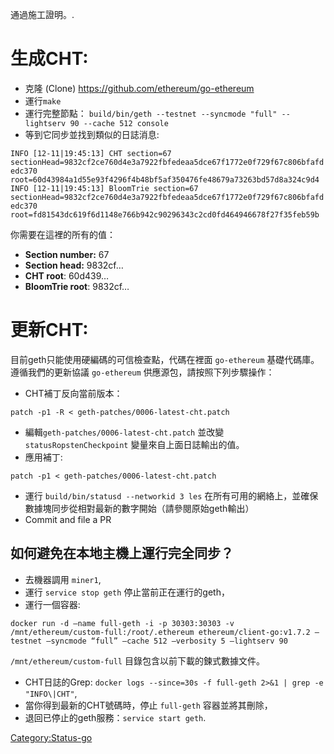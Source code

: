 通過施工證明。.

# 生成CHT:

  - 克隆 (Clone) <https://github.com/ethereum/go-ethereum>
  - 運行`make`
  - 運行完整節點： `build/bin/geth --testnet --syncmode "full" --lightserv 90
    --cache 512 console`
  - 等到它同步並找到類似的日誌消息:

`INFO [12-11|19:45:13] CHT section=67
sectionHead=9832cf2ce760d4e3a7922fbfedeaa5dce67f1772e0f729f67c806bfafdedc370
root=60d43984a1d55e93f4296f4b48bf5af350476fe48679a73263bd57d8a324c9d4`
`INFO [12-11|19:45:13] BloomTrie section=67
sectionHead=9832cf2ce760d4e3a7922fbfedeaa5dce67f1772e0f729f67c806bfafdedc370
root=fd81543dc619f6d1148e766b942c90296343c2cd0fd464946678f27f35feb59b`

你需要在這裡的所有的值：

  - **Section number:** 67
  - **Section head:** 9832cf…
  - **CHT root**: 60d439…
  - **BloomTrie root**: 9832cf…

# 更新CHT:

目前geth只能使用硬編碼的可信檢查點，代碼在裡面 `go-ethereum` 基礎代碼庫。遵循我們的更新協議 `go-ethereum`
供應源包，請按照下列步驟操作：

  - CHT補丁反向當前版本：

`patch -p1 -R < geth-patches/0006-latest-cht.patch`

  - 編輯`geth-patches/0006-latest-cht.patch` 並改變 `statusRopstenCheckpoint`
    變量來自上面日誌輸出的值。
  - 應用補丁:

`patch -p1 < geth-patches/0006-latest-cht.patch`

  - 運行 `build/bin/statusd --networkid 3 les`
    在所有可用的網絡上，並確保數據塊同步從相對最新的數字開始（請參閱原始geth輸出）
  - Commit and file a PR

## **如何避免在本地主機上運行完全同步？**

  - 去機器調用 `miner1`,
  - 運行 `service stop geth`
    停止當前正在運行的geth，
  - 運行一個容器:

<!-- end list -->

    docker run -d –name full-geth -i -p 30303:30303 -v /mnt/ethereum/custom-full:/root/.ethereum ethereum/client-go:v1.7.2 –testnet –syncmode “full” –cache 512 –verbosity 5 –lightserv 90

`/mnt/ethereum/custom-full` 目錄包含以前下載的鍊式數據文件。

  - CHT日誌的Grep: `docker logs --since=30s -f full-geth 2>&1 | grep -e
    "INFO\|CHT"`,
  - 當你得到最新的CHT號碼時，停止 `full-geth` 容器並將其刪除，
  - 退回已停止的geth服務：`service start geth`.

[Category:Status-go](Category:Status-go "wikilink")